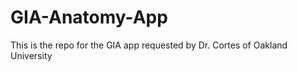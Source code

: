 GIA-Anatomy-App
===============

This is the repo for the GIA app requested by Dr. Cortes of Oakland University
